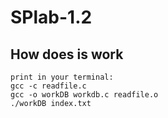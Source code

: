 # SPlab-1.2
## How does is work
    print in your terminal:
    gcc -c readfile.c
    gcc -o workDB workdb.c readfile.o
    ./workDB index.txt    
